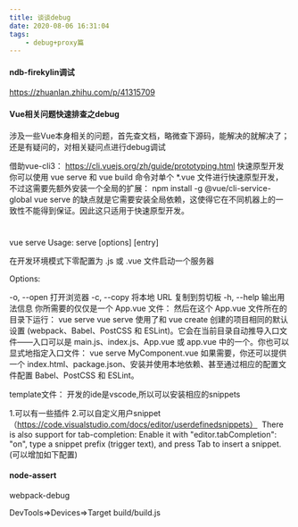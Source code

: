 ```yaml
---
title: 谈谈debug
date: 2020-08-06 16:31:04
tags:
    - debug+proxy篇
---
```


#### ndb-firekylin调试
https://zhuanlan.zhihu.com/p/41315709


#### Vue相关问题快速排查之debug

涉及一些Vue本身相关的问题，首先查文档，略微查下源码，能解决的就解决了；还是有疑问的，对相关疑问点进行debug调试


借助vue-cli3：
https://cli.vuejs.org/zh/guide/prototyping.html
快速原型开发
你可以使用 vue serve 和 vue build 命令对单个 *.vue 文件进行快速原型开发，不过这需要先额外安装一个全局的扩展：
npm install -g @vue/cli-service-global
vue serve 的缺点就是它需要安装全局依赖，这使得它在不同机器上的一致性不能得到保证。因此这只适用于快速原型开发。
#
vue serve
Usage: serve [options] [entry]

在开发环境模式下零配置为 .js 或 .vue 文件启动一个服务器


Options:

  -o, --open  打开浏览器
  -c, --copy  将本地 URL 复制到剪切板
  -h, --help  输出用法信息
你所需要的仅仅是一个 App.vue 文件：
<template>
  <h1>Hello!</h1>
</template>
然后在这个 App.vue 文件所在的目录下运行：
vue serve
vue serve 使用了和 vue create 创建的项目相同的默认设置 (webpack、Babel、PostCSS 和 ESLint)。它会在当前目录自动推导入口文件——入口可以是 main.js、index.js、App.vue 或 app.vue 中的一个。你也可以显式地指定入口文件：
vue serve MyComponent.vue
如果需要，你还可以提供一个 index.html、package.json、安装并使用本地依赖、甚至通过相应的配置文件配置 Babel、PostCSS 和 ESLint。


template文件：
开发的ide是vscode,所以可以安装相应的snippets

1.可以有一些插件
2.可以自定义用户snippet（https://code.visualstudio.com/docs/editor/userdefinedsnippets）
 There is also support for tab-completion: Enable it with "editor.tabCompletion": "on", type a snippet prefix (trigger text), and press Tab to insert a snippet.
(可以增加如下配置)

#### node-assert
webpack-debug

DevTools=>Devices=>Target build/build.js